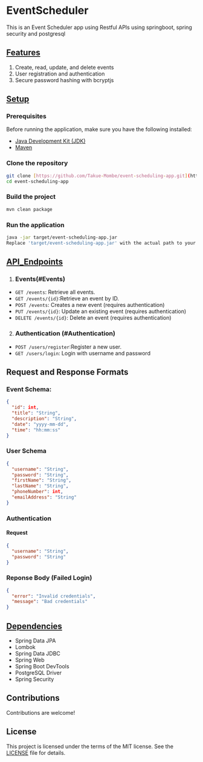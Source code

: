 # EventScheduler

This is an Event Scheduler app using Restful APIs using springboot, spring security and postgresql

## [Features](#Features)
1. Create, read, update, and delete events
2. User registration and authentication
3. Secure password hashing with bcryptjs


## [Setup](#Setup)
### Prerequisites
Before running the application, make sure you have the following installed:
- [Java Development Kit (JDK)](https://www.oracle.com/java/technologies/javase-downloads.html)
- [Maven](https://maven.apache.org/download.cgi) 

### Clone the repository
```bash
git clone [https://github.com/Takue-Mombe/event-scheduling-app.git](https://github.com/Takue-Mombe/EventScheduler.git)
cd event-scheduling-app
```

### Build the project
```bash
mvn clean package
```
### Run the application
  ```bash
java -jar target/event-scheduling-app.jar
Replace 'target/event-scheduling-app.jar' with the actual path to your JAR file.
```

## [API_Endpoints](#API_Endpoints)
1. ### Events(#Events)
- `GET /events`: Retrieve all events.
- `GET /events/{id}`:Retrieve an event by ID.
- `POST /events`: Creates a new event (requires authentication)
- `PUT /events/{id}`: Update an existing event (requires authentication)
- `DELETE /events/{id}`: Delete an event (requires authentication)

2. ### Authentication (#Authentication)
- `POST /users/register`:Register a new user.
- `GET /users/login`: Login with username and password

## Request and Response Formats
### Event Schema:

```json
{
  "id": int,
  "title": "String",
  "description": "String",
  "date": "yyyy-mm-dd",
  "time": "hh:mm:ss"
}
```

### User Schema

```json
{
  "username": "String",
  "password": "String",
  "firstName": "String",
  "lastName": "String",
  "phoneNumber": int,
  "emailAddress": "String"
}
```

### Authentication

#### Request

```json
{
  "username": "String",
  "password": "String"
}
```
### Reponse Body (Failed Login)
```json
{
  "error": "Invalid credentials",
  "message": "Bad credentials"
}


```

## [Dependencies](#Dependencies)

- Spring Data JPA
- Lombok
- Spring Data JDBC
- Spring Web
- Spring Boot DevTools
- PostgreSQL Driver
- Spring Security

## Contributions

Contributions are welcome!

## License
This project is licensed under the terms of the MIT license. See the [LICENSE](LICENSE) file for details.
